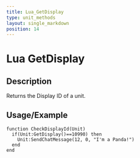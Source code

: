 ```yaml
---
title: Lua_GetDisplay
type: unit_methods
layout: single_markdown
position: 14
---
```


# Lua GetDisplay

## Description

Returns the Display ID of a unit.

## Usage/Example

```
function CheckDisplayId(Unit)
  if(Unit:GetDisplay()==10990) then
    Unit:SendChatMessage(12, 0, "I'm a Panda!")
  end
end
```